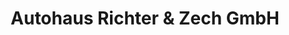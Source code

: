 ---
title: "Autohaus Richter & Zech GmbH"
url: /wendelstein/autohaus-richter-und-zech-gmbh/
shop: Autohaus
---